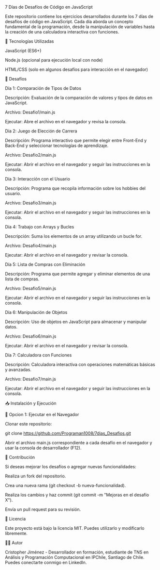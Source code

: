 7 Días de Desafíos de Código en JavaScript

Este repositorio contiene los ejercicios desarrollados durante los 7 días de desafíos de código en JavaScript. Cada día aborda un concepto fundamental de la programación, desde la manipulación de variables hasta la creación de una calculadora interactiva con funciones.

📌 Tecnologías Utilizadas

JavaScript (ES6+)

Node.js (opcional para ejecución local con node)

HTML/CSS (solo en algunos desafíos para interacción en el navegador)

🚀 Desafíos

Día 1: Comparación de Tipos de Datos

Descripción: Evaluación de la comparación de valores y tipos de datos en JavaScript.

Archivo: Desafio1/main.js

Ejecutar: Abre el archivo en el navegador y revisa la consola.

Día 2: Juego de Elección de Carrera

Descripción: Programa interactivo que permite elegir entre Front-End y Back-End y seleccionar tecnologías de aprendizaje.

Archivo: Desafio2/main.js

Ejecutar: Abrir el archivo en el navegador y seguir las instrucciones en la consola.

Día 3: Interacción con el Usuario

Descripción: Programa que recopila información sobre los hobbies del usuario.

Archivo: Desafio3/main.js

Ejecutar: Abrir el archivo en el navegador y seguir las instrucciones en la consola.

Día 4: Trabajo con Arrays y Bucles

Descripción: Suma los elementos de un array utilizando un bucle for.

Archivo: Desafio4/main.js

Ejecutar: Abrir el archivo en el navegador y revisar la consola.

Día 5: Lista de Compras con Eliminación

Descripción: Programa que permite agregar y eliminar elementos de una lista de compras.

Archivo: Desafio5/main.js

Ejecutar: Abrir el archivo en el navegador y seguir las instrucciones en la consola.

Día 6: Manipulación de Objetos

Descripción: Uso de objetos en JavaScript para almacenar y manipular datos.

Archivo: Desafio6/main.js

Ejecutar: Abrir el archivo en el navegador y revisar la consola.

Día 7: Calculadora con Funciones

Descripción: Calculadora interactiva con operaciones matemáticas básicas y avanzadas.

Archivo: Desafio7/main.js

Ejecutar: Abrir el archivo en el navegador y seguir las instrucciones en la consola.

📥 Instalación y Ejecución

🔹 Opcion 1: Ejecutar en el Navegador

Clonar este repositorio:

git clone https://github.com/Programan1008/7dias_Desafios.git

Abrir el archivo main.js correspondiente a cada desafío en el navegador y usar la consola de desarrollador (F12).

🤝 Contribución

Si deseas mejorar los desafíos o agregar nuevas funcionalidades:

Realiza un fork del repositorio.

Crea una nueva rama (git checkout -b nueva-funcionalidad).

Realiza los cambios y haz commit (git commit -m "Mejoras en el desafío X").

Envía un pull request para su revisión.

📜 Licencia

Este proyecto está bajo la licencia MIT. Puedes utilizarlo y modificarlo libremente.

🧑‍💻 Autor

Cristopher Jiménez - Desarrollador en formación, estudiante de TNS en Análisis y Programación Computacional en IPChile, Santiago de Chile. Puedes conectarte conmigo en LinkedIn.
